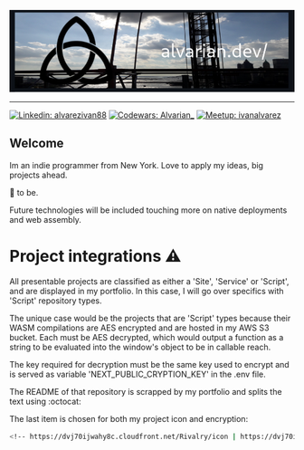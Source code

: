[![](./assets/bridgebanner.png)](https://alvarian.dev/)

---

[![Linkedin: alvarezivan88](https://img.shields.io/badge/-alvarezivan88-blue?style=flat-square&logo=Linkedin&logoColor=white)](https://www.linkedin.com/in/alvarezivan88/)
[![Codewars: Alvarian_](https://img.shields.io/badge/Alvarian__-B1361E?style=flat-square&logo=codewars&logoColor=grey)](https://www.codewars.com/users/Alvarian_/)
[![Meetup: ivanalvarez](https://img.shields.io/badge/ivanalvarez-f64363?style=flat-square&logo=meetup&logoColor=white)](https://www.meetup.com/members/267302441/)

## Welcome

Im an indie programmer from New York. Love to apply my ideas, big projects ahead. 

🦄 to be.

Future technologies will be included touching more on native deployments and web assembly.

# Project integrations ⚠️
All presentable projects are classified as either a 'Site', 'Service' or 'Script', and are displayed in my portfolio. In this case, I will go over specifics with 'Script' repository types.

The unique case would be the projects that are 'Script' types because their WASM compilations are AES encrypted and are hosted in my AWS S3 bucket. Each must be AES decrypted, which would output a function as a string to be evaluated into the window's object to be in callable reach.

The key required for decryption must be the same key used to encrypt and is served as variable 'NEXT_PUBLIC_CRYPTION_KEY' in the .env file.

The README of that repository is scrapped by my portfolio and splits the text using :octocat:

The last item is chosen for both my project icon and encryption:

```bash
<!-- https://dvj70ijwahy8c.cloudfront.net/Rivalry/icon | https://dvj70ijwahy8c.cloudfront.net/Rivalry/core -->
```

